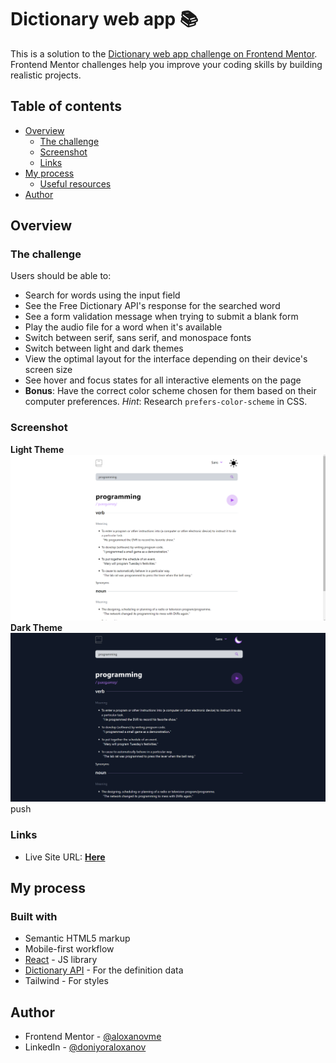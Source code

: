 # Dictionary web app 📚

This is a solution to the [Dictionary web app challenge on Frontend Mentor](https://www.frontendmentor.io/challenges/dictionary-web-app-h5wwnyuKFL). Frontend Mentor challenges help you improve your coding skills by building realistic projects.

## Table of contents

- [Overview](#overview)
  - [The challenge](#the-challenge)
  - [Screenshot](#screenshot)
  - [Links](#links)
- [My process](#my-process)
  - [Useful resources](#useful-resources)
- [Author](#author)

## Overview

### The challenge

Users should be able to:

- Search for words using the input field
- See the Free Dictionary API's response for the searched word
- See a form validation message when trying to submit a blank form
- Play the audio file for a word when it's available
- Switch between serif, sans serif, and monospace fonts
- Switch between light and dark themes
- View the optimal layout for the interface depending on their device's screen size
- See hover and focus states for all interactive elements on the page
- **Bonus**: Have the correct color scheme chosen for them based on their computer preferences. _Hint_: Research `prefers-color-scheme` in CSS.

### Screenshot

**Light Theme**
![Dictionary Light Theme](./assets/light.png)
**Dark Theme**
![Dictionary Dark Theme](./assets/dark.png)
push

### Links

- Live Site URL: [**Here**](https://dictionary-web-crbh5kubt-doniyoraloxanov.vercel.app)

## My process

### Built with

- Semantic HTML5 markup
- Mobile-first workflow
- [React](https://reactjs.org/) - JS library
- [Dictionary API](https://dictionaryapi.dev/) - For the definition data
- Tailwind - For styles

## Author

- Frontend Mentor - [@aloxanovme](https://www.frontendmentor.io/home)
- LinkedIn - [@doniyoraloxanov](https://www.linkedin.com/in/doniyoraloxanov/)
